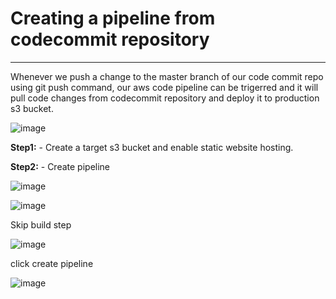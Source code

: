 # Creating a pipeline from codecommit repository

---

Whenever we push a change to the master branch of our code commit repo using git push command, our aws code pipeline can be trigerred and it will pull code changes from codecommit repository and deploy it to production s3 bucket.

![image](https://user-images.githubusercontent.com/94220395/141649344-545e0e41-5ccb-4106-9918-e62cf3505b05.png)


**Step1:** - Create a target s3 bucket and enable static website hosting.


**Step2:** - Create pipeline

![image](https://user-images.githubusercontent.com/94220395/141649565-275bff4f-c019-40a0-9a2e-c1c88bcc3330.png)


![image](https://user-images.githubusercontent.com/94220395/141649829-569a8236-7b54-4f7b-a68a-ce7bd3fc8ab0.png)


Skip build step

![image](https://user-images.githubusercontent.com/94220395/141650418-c2105fea-989f-4d90-9ced-b14dfdacffb1.png)

click create pipeline

![image](https://user-images.githubusercontent.com/94220395/141650569-705c0d7d-239c-4421-a5cc-1bace2d76320.png)
